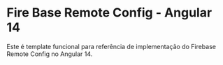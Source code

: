 # Fire Base Remote Config - Angular 14 

Este é template funcional para referência de implementação do Firebase Remote Config no Angular 14.